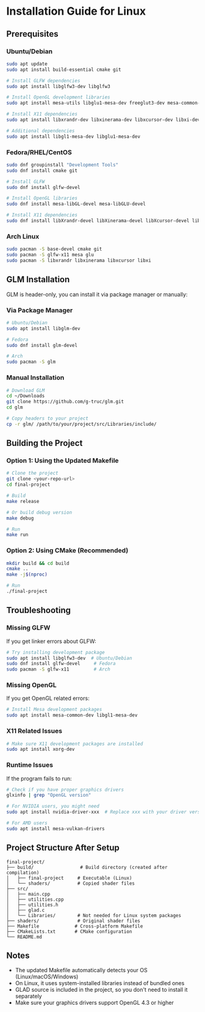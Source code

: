 # Installation Guide for Linux

## Prerequisites

### Ubuntu/Debian
```bash
sudo apt update
sudo apt install build-essential cmake git

# Install GLFW dependencies
sudo apt install libglfw3-dev libglfw3

# Install OpenGL development libraries
sudo apt install mesa-utils libglu1-mesa-dev freeglut3-dev mesa-common-dev

# Install X11 dependencies
sudo apt install libxrandr-dev libxinerama-dev libxcursor-dev libxi-dev

# Additional dependencies
sudo apt install libgl1-mesa-dev libglu1-mesa-dev
```

### Fedora/RHEL/CentOS
```bash
sudo dnf groupinstall "Development Tools"
sudo dnf install cmake git

# Install GLFW
sudo dnf install glfw-devel

# Install OpenGL libraries
sudo dnf install mesa-libGL-devel mesa-libGLU-devel

# Install X11 dependencies
sudo dnf install libXrandr-devel libXinerama-devel libXcursor-devel libXi-devel
```

### Arch Linux
```bash
sudo pacman -S base-devel cmake git
sudo pacman -S glfw-x11 mesa glu
sudo pacman -S libxrandr libxinerama libxcursor libxi
```

## GLM Installation

GLM is header-only, you can install it via package manager or manually:

### Via Package Manager
```bash
# Ubuntu/Debian
sudo apt install libglm-dev

# Fedora
sudo dnf install glm-devel

# Arch
sudo pacman -S glm
```

### Manual Installation
```bash
# Download GLM
cd ~/Downloads
git clone https://github.com/g-truc/glm.git
cd glm

# Copy headers to your project
cp -r glm/ /path/to/your/project/src/Libraries/include/
```

## Building the Project

### Option 1: Using the Updated Makefile
```bash
# Clone the project
git clone <your-repo-url>
cd final-project

# Build
make release

# Or build debug version
make debug

# Run
make run
```

### Option 2: Using CMake (Recommended)
```bash
mkdir build && cd build
cmake ..
make -j$(nproc)

# Run
./final-project
```

## Troubleshooting

### Missing GLFW
If you get linker errors about GLFW:
```bash
# Try installing development package
sudo apt install libglfw3-dev  # Ubuntu/Debian
sudo dnf install glfw-devel     # Fedora
sudo pacman -S glfw-x11         # Arch
```

### Missing OpenGL
If you get OpenGL related errors:
```bash
# Install Mesa development packages
sudo apt install mesa-common-dev libgl1-mesa-dev
```

### X11 Related Issues
```bash
# Make sure X11 development packages are installed
sudo apt install xorg-dev
```

### Runtime Issues
If the program fails to run:
```bash
# Check if you have proper graphics drivers
glxinfo | grep "OpenGL version"

# For NVIDIA users, you might need
sudo apt install nvidia-driver-xxx  # Replace xxx with your driver version

# For AMD users
sudo apt install mesa-vulkan-drivers
```

## Project Structure After Setup
```
final-project/
├── build/                 # Build directory (created after compilation)
│   ├── final-project     # Executable (Linux)
│   └── shaders/          # Copied shader files
├── src/
│   ├── main.cpp
│   ├── utilities.cpp
│   ├── utilities.h
│   ├── glad.c
│   └── Libraries/        # Not needed for Linux system packages
├── shaders/              # Original shader files
├── Makefile             # Cross-platform Makefile
├── CMakeLists.txt       # CMake configuration
└── README.md
```

## Notes

- The updated Makefile automatically detects your OS (Linux/macOS/Windows)
- On Linux, it uses system-installed libraries instead of bundled ones
- GLAD source is included in the project, so you don't need to install it separately
- Make sure your graphics drivers support OpenGL 4.3 or higher